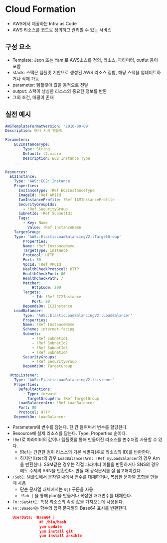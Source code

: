 # Cloud Formation
- AWS에서 제공하는 Infra as Code
- AWS 리소스를 코드로 정의하고 관리할 수 있는 서비스

## 구성 요소
- Template: Json 또는 Yaml로 AWS소스를 정의, 리소스, 파라미터, outfut 등이 포함
- stack: 스택은 템플릿 기반으로 생성된 AWS 리소스 집합, 해당 스택을 업데이트하거나 삭제 가능
- parameter: 템플릿에 값을 동적으로 전달
- output: 스택이 생성한 리소스의 중요한 정보를 반환
- 그외 조건, 매핑이 존재

## 실전 예시
```yaml
AWSTemplateFormatVersion: '2010-09-09'
Description: 예시 서버 템플릿

Parameters:
    EC2InstanceType:
        Type: String
        Default: t2.micro
        Description: EC2 Instance Type
    ...

Resources:
  EC2Instance:
    Type: 'AWS::EC2::Instance'
    Properties:
      InstanceType: !Ref EC2InstanceType
      ImageId: !Ref AMIId
      IamInstanceProfile: !Ref IAMInstanceProfile
      SecurityGroupIds:
        - !Ref SecurityGroup
      SubnetId: !Ref SubnetId1
      Tags:
        - Key: Name
          Value: !Ref InstanceName
    TargetGroup:
    Type: 'AWS::ElasticLoadBalancingV2::TargetGroup'
        Properties:
        Name: !Ref InstanceName
        TargetType: instance
        Protocol: HTTP
        Port: 80
        VpcId: !Ref VPCId
        HealthCheckProtocol: HTTP
        HealthCheckPort: 80
        HealthCheckPath: /
        Matcher:
            HttpCode: 200
        Targets:
            - Id: !Ref EC2Instance
            Port: 80
        DependsOn: EC2Instance
    LoadBalancer:
        Type: 'AWS::ElasticLoadBalancingV2::LoadBalancer'
        Properties:
        Name: !Ref InstanceName
        Scheme: internet-facing
        Subnets:
            - !Ref SubnetId1
            - !Ref SubnetId2
            - !Ref SubnetId3
            - !Ref SubnetId4
        SecurityGroups:
            - !Ref SecurityGroup
        DependsOn: TargetGroup

  HttpListener:
    Type: 'AWS::ElasticLoadBalancingV2::Listener'
    Properties:
      DefaultActions:
        - Type: forward
          TargetGroupArn: !Ref TargetGroup
      LoadBalancerArn: !Ref LoadBalancer
      Port: 80
      Protocol: HTTP
    DependsOn: LoadBalancer
```
- Parameters에 변수를 담는다. 한 칸 들여써서 변수를 할당한다.
- Resource에 실제 리소스를 담는다. Type, Properties 순이다.
- `!Ref`로 파라미터의 값이나 템플릿을 통해 만들어진 리소스를 변수처럼 사용할 수 있다.
    - !Ref는 간편한 점이 리소스의 기본 식별자(주로 리소스의 ID)를 반환한다.
    - 하지만 lister의 경우 `LoadBalancerArn: !Ref myLoadBalancer`의 경우 Arn을 반환한다. SSM같은 경우는 직접 파라미터 이름을 반환하거나 SNS의 경우에도 주제의 ARN을 반환한다. 만들 때 공식문서를 잘 참고해야겠다.
- `!Sub`는 템플릿에서 문자열 내에서 변수를 대체하거나, 복잡한 문자열 조합을 만들 때 사용
    - 단순 문자열 대체에서는 `${}` 구문을 사용
    - `!Sub |` 을 통해 json을 만들거나 복잡한 매개변수를 대체한다.
- `Fn::GetAtt`는 특정 리소스의 속성 값을 가져오는데 사용된다.
- `Fn::Base64`는 함수의 입력 문자열의 Base64 표시를 반환한다.
    ```json
    UserData: !Base64 |
                #! /bin/bash
                yum update
                yum install git
                yum install ansible
    ```